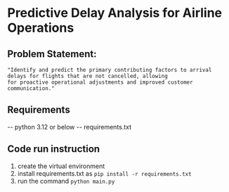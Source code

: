 # Predictive Delay Analysis for Airline Operations
## Problem Statement:
```
"Identify and predict the primary contributing factors to arrival delays for flights that are not cancelled, allowing 
for proactive operational adjustments and improved customer communication."
```
## Requirements
-- python 3.12 or below
-- requirements.txt

## Code run instruction
1. create the virtual environment
2. install requirements.txt as 
    ``` pip install -r requirements.txt ```
3. run the command ``` python main.py ```
